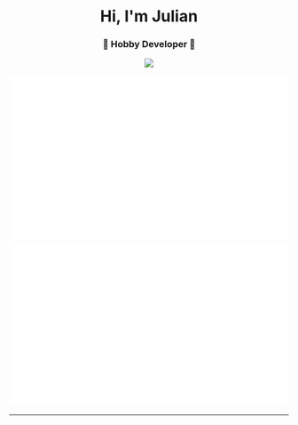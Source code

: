 <h1 align="center"> Hi, I'm Julian</h1>
<h3 align="center">🚀 Hobby Developer 🚀</h3>


<p align="center">
<img src="https://github-readme-stats.vercel.app/api?username=akaJuliaan&theme=radical&count_private=true&show_icons=true"></img>
</p>

<p align="center">
<img src="https://raw.githubusercontent.com/akaJuliaan/readme-stats/master/generated/overview.svg#gh-dark-mode-only"></img>
<img src="https://raw.githubusercontent.com/akaJuliaan/readme-stats/master/generated/languages.svg#gh-dark-mode-only"></img>
</p>

----

